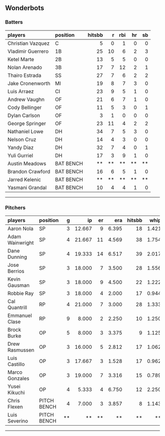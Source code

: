 ## Wonderbots

### Batters

 
|players           |position  | hitsbb|  r| rbi| hr| sb| 
|:-----------------|:---------|------:|--:|---:|--:|--:| 
|Christian Vazquez |C         |      5|  0|   1|  0|  0| 
|Vladimir Guerrero |1B        |     25| 10|   6|  2|  3| 
|Ketel Marte       |2B        |     13|  5|   5|  0|  0| 
|Nolan Arenado     |3B        |     17|  7|  12|  2|  1| 
|Thairo Estrada    |SS        |     27|  7|   6|  2|  2| 
|Jake Cronenworth  |MI        |     19|  8|   7|  3|  0| 
|Luis Arraez       |CI        |     23|  9|   5|  1|  0| 
|Andrew Vaughn     |OF        |     21|  6|   7|  1|  0| 
|Cody Bellinger    |OF        |     11|  5|   3|  0|  1| 
|Dylan Carlson     |OF        |      3|  1|   0|  0|  0| 
|George Springer   |OF        |     23| 11|   4|  2|  2| 
|Nathaniel Lowe    |DH        |     34|  7|   5|  3|  0| 
|Nelson Cruz       |DH        |     14|  4|   3|  0|  0| 
|Yandy Diaz        |DH        |     32|  7|   4|  0|  1| 
|Yuli Gurriel      |DH        |     17|  3|   9|  1|  0| 
|Austin Meadows    |BAT BENCH |     **| **|  **| **| **| 
|Brandon Crawford  |BAT BENCH |     16|  6|   5|  1|  0| 
|Jarred Kelenic    |BAT BENCH |     **| **|  **| **| **| 
|Yasmani Grandal   |BAT BENCH |     10|  4|   4|  1|  0| 


* * *

### Pitchers

 
|players         |position    |  g|     ip| er|   era| hitsbb|  whip| so|  w| sv| 
|:---------------|:-----------|--:|------:|--:|-----:|------:|-----:|--:|--:|--:| 
|Aaron Nola      |SP          |  3| 12.667|  9| 6.395|     18| 1.421| 17|  0|  0| 
|Adam Wainwright |SP          |  4| 21.667| 11| 4.569|     38| 1.754| 11|  2|  0| 
|Dane Dunning    |SP          |  4| 19.333| 14| 6.517|     39| 2.017| 17|  0|  0| 
|Jose Berrios    |SP          |  3| 18.000|  7| 3.500|     28| 1.556| 10|  1|  0| 
|Kevin Gausman   |SP          |  3| 18.000|  9| 4.500|     22| 1.222| 24|  3|  0| 
|Robbie Ray      |SP          |  3| 18.000|  4| 2.000|     17| 0.944| 16|  2|  0| 
|Cal Quantrill   |RP          |  4| 21.000|  7| 3.000|     28| 1.333| 20|  2|  0| 
|Emmanuel Clase  |RP          |  9|  8.000|  2| 2.250|     10| 1.250|  7|  0|  5| 
|Brock Burke     |OP          |  5|  8.000|  3| 3.375|      9| 1.125| 10|  1|  0| 
|Drew Rasmussen  |OP          |  3| 16.000|  5| 2.812|     17| 1.062| 15|  1|  0| 
|Luis Castillo   |OP          |  3| 17.667|  3| 1.528|     17| 0.962| 21|  2|  0| 
|Marco Gonzales  |OP          |  3| 19.000|  7| 3.316|     15| 0.789|  9|  1|  0| 
|Yusei Kikuchi   |OP          |  4|  5.333|  4| 6.750|     12| 2.250| 10|  0|  0| 
|Chris Flexen    |PITCH BENCH |  4|  7.000|  3| 3.857|      8| 1.143|  4|  0|  2| 
|Luis Severino   |PITCH BENCH | **|     **| **|    **|     **|    **| **| **| **| 


* * *


